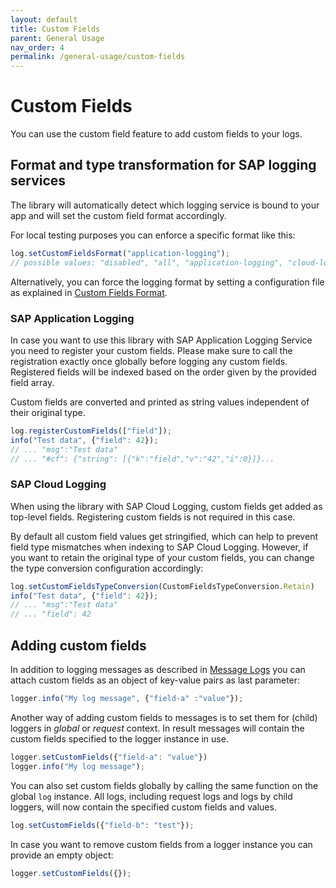```yaml
---
layout: default
title: Custom Fields
parent: General Usage
nav_order: 4
permalink: /general-usage/custom-fields
---
```


# Custom Fields

You can use the custom field feature to add custom fields to your logs.


## Format and type transformation for SAP logging services

The library will automatically detect which logging service is bound to your app and will set the custom field format accordingly.

For local testing purposes you can enforce a specific format like this:

```js
log.setCustomFieldsFormat("application-logging");
// possible values: "disabled", "all", "application-logging", "cloud-logging", "default"
```

Alternatively, you can force the logging format by setting a configuration file as explained in [Custom Fields Format](/cf-nodejs-logging-support/configuration/custom-fields-format).

### SAP Application Logging

In case you want to use this library with SAP Application Logging Service you need to register your custom fields.
Please make sure to call the registration exactly once globally before logging any custom fields.
Registered fields will be indexed based on the order given by the provided field array.

Custom fields are converted and printed as string values independent of their original type.

```js
log.registerCustomFields(["field"]);
info("Test data", {"field": 42}); 
// ... "msg":"Test data" 
// ... "#cf": {"string": [{"k":"field","v":"42","i":0}]}...
```

### SAP Cloud Logging

When using the library with SAP Cloud Logging, custom fields get added as top-level fields.
Registering custom fields is not required in this case.

By default all custom field values get stringified, which can help to prevent field type mismatches when indexing to SAP Cloud Logging.
However, if you want to retain the original type of your custom fields, you can change the type conversion configuration accordingly:

```js
log.setCustomFieldsTypeConversion(CustomFieldsTypeConversion.Retain)
info("Test data", {"field": 42}); 
// ... "msg":"Test data" 
// ... "field": 42
```

## Adding custom fields

In addition to logging messages as described in [Message Logs](/cf-nodejs-logging-support/general-usage/message-logs) you can attach custom fields as an object of key-value pairs as last parameter:

```js
logger.info("My log message", {"field-a" :"value"}); 
```

Another way of adding custom fields to messages is to set them for (child) loggers in *global* or *request* context.
In result messages will contain the custom fields specified to the logger instance in use.

```js
logger.setCustomFields({"field-a": "value"})
logger.info("My log message"); 
```

You can also set custom fields globally by calling the same function on the global `log` instance.
All logs, including request logs and logs by child loggers, will now contain the specified custom fields and values.

```js
log.setCustomFields({"field-b": "test"});
```

In case you want to remove custom fields from a logger instance you can provide an empty object:

```js
logger.setCustomFields({});
```
